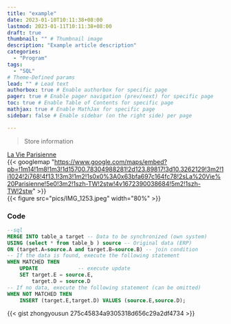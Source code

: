 ```yaml
---
title: "example"
date: 2023-01-10T10:11:38+08:00
lastmod: 2023-01-11T10:11:38+08:00
draft: true
thumbnail: "" # Thumbnail image
description: "Example article description"
categories:
  - "Program"
tags:
  - "SQL"
# Theme-Defined params
lead: "" # Lead text
authorbox: true # Enable authorbox for specific page
pager: true # Enable pager navigation (prev/next) for specific page
toc: true # Enable Table of Contents for specific page
mathjax: true # Enable MathJax for specific page
sidebar: false # Enable sidebar (on the right side) per page

---
```

<!--more-->
> Store information 

[La Vie Parisienne](https://www.facebook.com/lavieparisienneincebu)   
{{< googlemap "https://www.google.com/maps/embed?pb=!1m14!1m8!1m3!1d15700.78304988281!2d123.89817!3d10.3262129!3m2!1i1024!2i768!4f13.1!3m3!1m2!1s0x0%3A0x63bfa697c164fc78!2sLa%20Vie%20Parisienne!5e0!3m2!1szh-TW!2stw!4v1672390038684!5m2!1szh-TW!2stw" >}}   
{{< figure src="pics/IMG_1253.jpeg" width="80%" >}} 

### Code  
```sql {linenos=inline}
--sql
MERGE INTO table_a target -- Data to be synchronized (own system)
USING (select * from table_b ) source -- Original data (ERP)
ON (target.A=source.A and target.B=source.B) -- join condition
-- If the data is found, execute the following statement
WHEN MATCHED THEN      
    UPDATE             -- execute update
    SET target.E = source.E, 
        target.D = source.D 
-- If no data, execute the following statement (can be omitted)
WHEN NOT MATCHED THEN  
    INSERT (target.E,target.D) VALUES (source.E,source.D); 

```

{{< gist zhongyousun 275c45834a9305318d656c29a2df4734 >}}